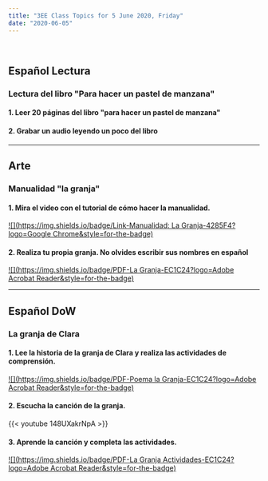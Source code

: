 ```yaml
---
title: "3EE Class Topics for 5 June 2020, Friday"
date: "2020-06-05"
---
```


&nbsp;

## Español Lectura

### Lectura del libro "Para hacer un pastel de manzana"

#### 1. Leer 20 páginas del libro "para hacer un pastel de manzana"

#### 2. Grabar un audio leyendo un poco del libro

<hr>

## Arte

### Manualidad "la granja"

#### 1. Mira el video con el tutorial de cómo hacer la manualidad.

[![](https://img.shields.io/badge/Link-Manualidad: La Granja-4285F4?logo=Google Chrome&style=for-the-badge)](https://rockalingua.com/videos/craft-farm)

#### 2. Realiza tu propia granja. No olvides escribir sus nombres en español

[![](https://img.shields.io/badge/PDF-La Granja-EC1C24?logo=Adobe Acrobat Reader&style=for-the-badge)](/docs/lagranja_af.pdf)

<hr>

## Español DoW

### La granja de Clara

#### 1. Lee la historia de la granja de Clara y realiza las actividades de comprensión.

[![](https://img.shields.io/badge/PDF-Poema la Granja-EC1C24?logo=Adobe Acrobat Reader&style=for-the-badge)](/docs/poema_la_granja.pdf)

#### 2. Escucha la canción de la granja.

{{< youtube 148UXakrNpA >}}

#### 3. Aprende la canción y completa las actividades.

[![](https://img.shields.io/badge/PDF-La Granja Actividades-EC1C24?logo=Adobe Acrobat Reader&style=for-the-badge)](/docs/w6_3_lagranja_2017.pdf)

<br/>
<br/>

